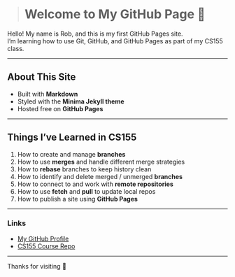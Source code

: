 > # Welcome to My GitHub Page 👋 

Hello! My name is Rob, and this is my first GitHub Pages site.  
I’m learning how to use Git, GitHub, and GitHub Pages as part of my CS155 class.  

---

## About This Site  
- Built with **Markdown**  
- Styled with the **Minima Jekyll theme**  
- Hosted free on **GitHub Pages**  

---

## Things I’ve Learned in **CS155**
1. How to create and manage **branches**  
2. How to use **merges** and handle different merge strategies  
3. How to **rebase** branches to keep history clean  
4. How to identify and delete merged / unmerged **branches**  
5. How to connect to and work with **remote repositories**  
6. How to use **fetch** and **pull** to update local repos  
7. How to publish a site using **GitHub Pages**  

---

### Links
- [My GitHub Profile](https://github.com/robza)  
- [CS155 Course Repo](https://github.com/CS-155-Introduction-to-Version-Control)  

---

Thanks for visiting 🚀  
